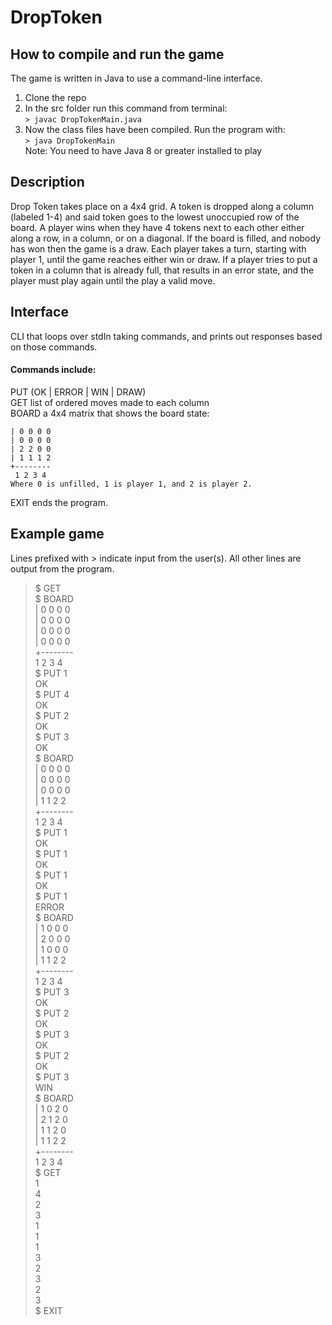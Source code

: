 # DropToken

## How to compile and run the game
The game is written in Java to use a command-line interface.
1. Clone the repo
2. In the src folder run this command from terminal:  
``` > javac DropTokenMain.java ```
3. Now the class files have been compiled. Run the program with:  
```> java DropTokenMain```  
Note: You need to have Java 8 or greater installed to play


## Description
Drop Token takes place on a 4x4 grid. A token is dropped along a
column (labeled 1-4) and said token goes to the lowest unoccupied
row of the board. A player wins when they have 4 tokens next to each
other either along a row, in a column, or on a diagonal. If the board is
filled, and nobody has won then the game is a draw. Each player takes
a turn, starting with player 1, until the game reaches either win or
draw. If a player tries to put a token in a column that is already full, that
results in an error state, and the player must play again until the play a
valid move.

## Interface
CLI that loops over stdIn taking commands, and prints out responses
based on those commands.  

#### Commands include:    
PUT <column> (OK | ERROR | WIN | DRAW)  
GET list of ordered moves made to each column  
BOARD a 4x4 matrix that shows the board state:  

    | 0 0 0 0  
    | 0 0 0 0  
    | 2 2 0 0  
    | 1 1 1 2  
    +--------  
     1 2 3 4  
    Where 0 is unfilled, 1 is player 1, and 2 is player 2.  

EXIT ends the program.




## Example game  
Lines prefixed with > indicate input from the user(s). All other lines are
output from the program.  
>$ GET  
>$ BOARD  
| 0 0 0 0  
| 0 0 0 0  
| 0 0 0 0  
| 0 0 0 0  
+--------  
 1 2 3 4  
>$ PUT 1  
OK  
>$ PUT 4  
OK  
>$ PUT 2  
OK  
>$ PUT 3  
OK  
>$ BOARD  
| 0 0 0 0  
| 0 0 0 0  
| 0 0 0 0  
| 1 1 2 2  
+--------  
 1 2 3 4  
>$ PUT 1  
OK  
>$ PUT 1  
OK  
>$ PUT 1  
OK  
>$ PUT 1   
ERROR  
>$ BOARD  
| 1 0 0 0  
| 2 0 0 0  
| 1 0 0 0  
| 1 1 2 2  
+--------  
 1 2 3 4  
>$ PUT 3  
OK  
>$ PUT 2  
OK  
>$ PUT 3  
OK  
>$ PUT 2  
OK  
>$ PUT 3  
WIN  
>$ BOARD  
| 1 0 2 0  
| 2 1 2 0  
| 1 1 2 0  
| 1 1 2 2  
+--------  
 1 2 3 4  
>$ GET  
1  
4  
2  
3  
1  
1  
1  
3  
2  
3  
2  
3  
>$ EXIT  
